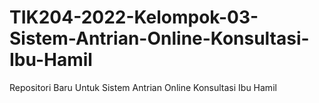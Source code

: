 # TIK204-2022-Kelompok-03-Sistem-Antrian-Online-Konsultasi-Ibu-Hamil
Repositori Baru Untuk Sistem Antrian Online Konsultasi Ibu Hamil
